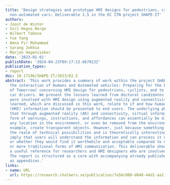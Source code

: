 ```yaml
---
title: 'Design strategies and prototype HMI designs for pedestrians, cyclists, and
  non-automated cars: Deliverable 2.5 in the EC ITN project SHAPE-IT'
authors:
- Joost de Winter
- Siri Hegna Berge
- Wilbert Tabone
- Yue Yang
- Amna Pir Muhammad
- Sarang Jokhio
- Marjan Hagenzieker
date: '2023-01-01'
publishDate: '2024-04-23T09:17:13.667813Z'
publication_types:
- report
doi: 10.17196/SHAPE-IT/2023/D2.5
abstract: 'This work provides a summary of work within the project SHAPE-IT (Supporting
  the interaction of Humans and Automated vehicles: Preparing for the Environment
  of Tomorrow) concerning HMI design for pedestrians, cyclists, and to some extent
  car drivers. We present the lessons learned from doctoral candidates (ESRs) who
  were involved with HMI design using augmented reality and connectivity. The lessons
  learned, which are discussed in this work, relate to if and how human-machine-interface
  (HMI) information should be presented to end users. The underlying philosophy is
  that through augmented reality (AR) and connectivity, virtual information in the
  form of warnings, instructions, and affordances can essentially be displayed at
  any location in the environment, or even be removed from the environment, to, for
  example, create transparent objects. However, just because something falls within
  the realm of technical possibilities and is theoretically interesting, does not
  imply that users will understand the information and can process it efficiently,
  or whether they would find it worthwhile and acceptable compared to no information
  or more traditional forms of HMI communication. This deliverable should serve as
  a useful reference for researchers and HMI designers who are involved in road transport.
  The report is structured as a core with accompanying already published journal articles
  as appendices.'
links:
- name: URL
  url: https://research.chalmers.se/publication/7a56c080-d040-44d1-aa11-361896d2f5e3
---
```

